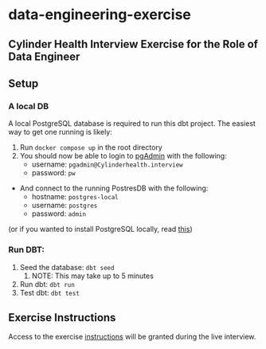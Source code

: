 # data-engineering-exercise
## Cylinder Health Interview Exercise for the Role of Data Engineer

## Setup

### A local DB
A local PostgreSQL database is required to run this dbt project. The easiest way to get one running is likely:
1. Run `docker compose up` in the root directory
2. You should now be able to login to [pgAdmin](http://localhost:5050/) with the following:
    - username: `pgadmin@Cylinderhealth.interview`
    - password: `pw`
- And connect to the running PostresDB with the following:
    - hostname: `postgres-local`
    - username: `postgres`
    - password: `admin`

(or if you wanted to install PostgreSQL locally, read [this](./LocalPostgresDBInstallation.md))

### Run DBT:
1. Seed the database: `dbt seed`
   1. NOTE: This may take up to 5 minutes
2. Run dbt: `dbt run`
3. Test dbt: `dbt test`

## Exercise Instructions

Access to the exercise [instructions](https://docs.google.com/document/d/1-WJBcnAlx2qGb1ZyIVAi-uA7-luG5pSSHK3OsyQ10kE/edit) will be granted during the live interview.
